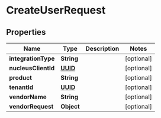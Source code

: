 
# CreateUserRequest

## Properties
Name | Type | Description | Notes
------------ | ------------- | ------------- | -------------
**integrationType** | **String** |  |  [optional]
**nucleusClientId** | [**UUID**](UUID.md) |  |  [optional]
**product** | **String** |  |  [optional]
**tenantId** | [**UUID**](UUID.md) |  |  [optional]
**vendorName** | **String** |  |  [optional]
**vendorRequest** | **Object** |  |  [optional]




